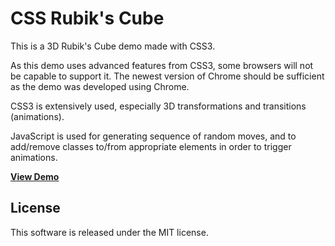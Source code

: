 CSS Rubik's Cube
================

This is a 3D Rubik's Cube demo made with CSS3.

As this demo uses advanced features from CSS3, some browsers will not be capable to support it. The newest version of Chrome should be sufficient as the demo was developed using Chrome.

CSS3 is extensively used, especially 3D transformations and transitions (animations).

JavaScript is used for generating sequence of random moves, and to add/remove classes to/from appropriate elements in order to trigger animations.

**[View Demo](https://lukapopijac.github.io/css-rubiks-cube/)**

License
-------
This software is released under the MIT license.
